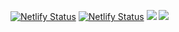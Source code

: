 [![Netlify Status](https://api.netlify.com/api/v1/badges/9452c174-42c2-44b3-b3e5-90e79fda77c4/deploy-status)](https://ssjskfjdj.netlify.app/) [![Netlify Status](https://img.shields.io/github/issues-pr-raw/ssJSKFJDJ/main-pages)](https://github.com/ssJSKFJDJ/main-pages/pulls) [![](https://img.shields.io/github/languages/code-size/ssJSKFJDJ/main-pages)]() [![](https://img.shields.io/github/repo-size/ssJSKFJDJ/main-pages)]()